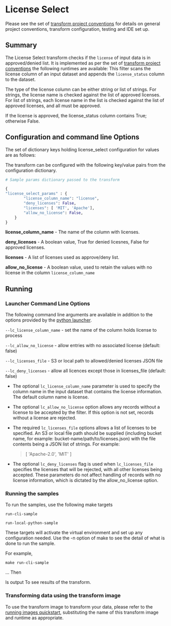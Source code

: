 # License Select 

Please see the set of
[transform project conventions](../../../README.md#transform-project-conventions)
for details on general project conventions, transform configuration,
testing and IDE set up.

## Summary 

The License Select transform checks if the `license` of input data is in approved/denied list. It is implemented as per the set of [transform project conventions](../../README.md#transform-project-conventions) the following runtimes are available:
This filter scans the license column of an input dataset and appends the `license_status` column to the dataset.

The type of the license column can be either string or list of strings. For strings, the license name is checked against the list of approved licenses. For list of strings, each license name in the list is checked against the list of approved licenses, and all must be approved.

If the license is approved, the license_status column contains True; otherwise False. 

## Configuration and command line Options

The set of dictionary keys holding license_select configuration for values are as follows:

The transform can be configured with the following key/value pairs from the configuration dictionary.

```python
# Sample params dictionary passed to the transform

{ 
"license_select_params" : {
        "license_column_name": "license",
        "deny_licenses": False,
        "licenses": [ 'MIT', 'Apache'],
        "allow_no_license": False,
    }
}
```

**license_column_name** - The name of the column with licenses.

**deny_licenses** - A boolean value, True for denied licesnes, False for approved licenses.

**licenses** - A list of licenses used as approve/deny list.

**allow_no_license** - A boolean value, used to retain the values with no license in the column `license_column_name` 


## Running

### Launcher Command Line Options 

The following command line arguments are available in addition to 
the options provided by the [python launcher](../../../../data-processing-lib/doc/python-launcher-options.md).

  `--lc_license_column_name` - set the name of the column holds license to process

  `--lc_allow_no_license` - allow entries with no associated license (default: false)

  `--lc_licenses_file` - S3 or local path to allowed/denied licenses JSON file

  `--lc_deny_licenses` - allow all licences except those in licenses_file (default: false)

- The optional `lc_license_column_name` parameter is used to specify the column name in the input dataset that contains the license information. The default column name is license.

- The optional `lc_allow_no_license` option allows any records without a license to be accepted by the filter. If this option is not set, records without a license are rejected.

- The required `lc_licenses_file` options allows a list of licenses to be specified. An S3 or local file path should be supplied (including bucket name, for example: bucket-name/path/to/licenses.json) with the file contents being a JSON list of strings. For example:

  >[
    'Apache-2.0',
    'MIT'
   ]

- The optional `lc_deny_licenses` flag is used when `lc_licenses_file` specifies the licenses that will be rejected, with all other licenses being accepted. These parameters do not affect handling of records with no license information, which is dictated by the allow_no_license option.


### Running the samples

To run the samples, use the following make targets

`run-cli-sample`

`run-local-python-sample` 

These targets will activate the virtual environment and set up any configuration needed. Use the -n option of make to see the detail of what is done to run the sample.

For example,
```
make run-cli-sample

```
...
Then

ls output
To see results of the transform.

### Transforming data using the transform image

To use the transform image to transform your data, please refer to the 
[running images quickstart](../../../../doc/quick-start/run-transform-image.md),
substituting the name of this transform image and runtime as appropriate.
